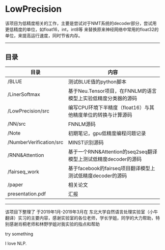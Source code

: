 # LowPrecision

该项目为低精度相关的工作，主要是尝试对于NMT系统的decoder部分，尝试用更低精度的单位，如float16，int，int8等
来替换原来神经网络中常用的float32的单位，来提高运行速度，同时节省内存。

---

## 目录

目录 | 内容
---|---
/BLUE |                     测试BLUE值的python脚本
/LinerSoftmax |             基于Neu.Tensor项目，在FNNLM的语言模型上实验低精度分类器的源码
/LowPrecision/src |	        编写CPU环境下半精度（float16）与其他精度单位的转换与计算源码
/NN/src |	                  FNNLM源码
/Note |	                    初期笔记，gpu低精度编程问题记录
/NumberVerification/src |	  MINST识别源码
/RNN&Attention |	          基于一个RNN&Attention的seq2seq翻译模型上测试低精度decoder的源码
/fairseq_work |	            基于facebook的fairseq项目翻译模型上测试低精度decoder的源码
/paper |                    相关论文
presentation.pdf |          汇报

---

该项目下整理了 于2019年1月-2019年3月在 东北大学自然语言处理实验室（小牛翻译）实习的主要内容，感谢实验室的各位老师，学长学姐，同学的大力帮助，特别感谢肖桐老师和林野学姐对我实验的指点和帮助

try something

I love NLP.

